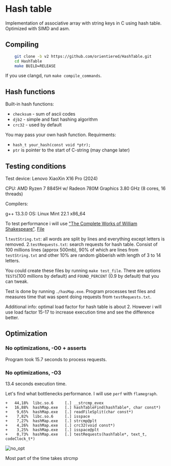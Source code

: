 # Hash table

Implementation of associative array with string keys in C using hash table. Optimized with SIMD and asm.

## Compiling

```bash
    git clone -b v2 https://github.com/orientiered/HashTable.git
    cd HashTable
    make BUILD=RELEASE
```

If you use clangd, run `make compile_commands`.

## Hash functions

Built-in hash functions:

+ `checksum` - sum of ascii codes
+ `djb2` - simple and fast hashing algorithm
+ `crc32` - used by default

You may pass your own hash function. Requirments:

+ `hash_t your_hash(const void *ptr);`
+ `ptr` is pointer to the start of C-string (may change later)

## Testing conditions

Test device: Lenovo XiaoXin X16 Pro (2024)

CPU: AMD Ryzen 7 8845H w/ Radeon 780M Graphics 3.80 GHz (8 cores, 16 threads)

Compilers:

g++ 13.3.0
OS: Linux Mint 22.1 x86_64

To test performance i will use ["The Complete Works of William Shakespeare"](https://www.gutenberg.org/cache/epub/100/pg100.txt). [File](shakespeare.txt)

1.`testString.txt`: all words are split by lines and everything except letters is removed.
2.`testRequests.txt`: search requests for hash table. Consist of 100 millions lines (approx 500mb), 90% of which are lines from `testString.txt` and other 10% are random gibberish with length of 3 to 14 letters.

You could create these files by running `make test_file`. There are options `TESTS`(100 millions by default) and `FOUND_PERCENT` (0.9 by default) that you can tweak.

Test is done by running `./hasMap.exe`. Program processes test files and measures time that was spent doing requests from `testRequests.txt`.

Additional info: optimal load factor for hash table is about 2. However i will use load factor 15-17 to increase execution time and see the difference better.

## Optimization

### No optimizations, -O0 + asserts

Program took 15.7 seconds to process requests.

### No optimizations, -O3

13.4 seconds execution time.

Let's find what bottlenecks performance. I will use `perf` with `flamegraph`.

```
+   44,18%  libc.so.6     [.] __strcmp_evex
+   16,88%  hashMap.exe   [.] hashTableFind(hashTable*, char const*)
+    9,65%  hashMap.exe   [.] readFileSplit(char const*)
+    7,82%  libc.so.6     [.] isspace
+    7,27%  hashMap.exe   [.] strcmp@plt
+    4,26%  hashMap.exe   [.] crc32(void const*)
+    3,25%  hashMap.exe   [.] isspace@plt
+    0,73%  hashMap.exe   [.] testRequests(hashTable*, text_t, codeClock_t*)
```

![no_opt](flame1.svg)

Most part of the time takes strcmp